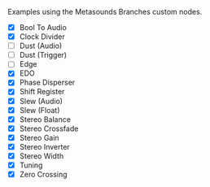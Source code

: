Examples using the Metasounds Branches custom nodes.
- [x] Bool To Audio
- [x] Clock Divider
- [ ] Dust (Audio)
- [ ] Dust (Trigger)
- [ ] Edge
- [x] EDO
- [x] Phase Disperser
- [x] Shift Register
- [x] Slew (Audio)
- [x] Slew (Float)
- [x] Stereo Balance
- [x] Stereo Crossfade
- [x] Stereo Gain
- [x] Stereo Inverter
- [x] Stereo Width
- [x] Tuning
- [x] Zero Crossing
